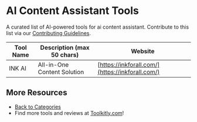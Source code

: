 # AI Content Assistant Tools

A curated list of AI-powered tools for ai content assistant. Contribute to this list via our [Contributing Guidelines](../CONTRIBUTING.md).

| Tool Name | Description (max 50 chars) | Website |
|-----------|----------------------------|---------|
| INK AI | All-in-One Content Solution | [https://inkforall.com/](https://inkforall.com/) |

## More Resources
- [Back to Categories](../README.md)
- Find more tools and reviews at [Toolkitly.com](https://toolkitly.com)!
